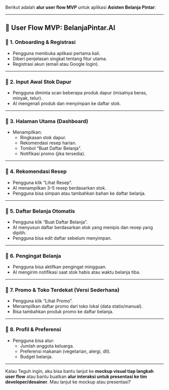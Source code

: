 Berikut adalah **alur user flow MVP** untuk aplikasi **Asisten Belanja Pintar**:

---

## 🧭 **User Flow MVP: BelanjaPintar.AI**

### 🔹 **1. Onboarding & Registrasi**
- Pengguna membuka aplikasi pertama kali.
- Diberi penjelasan singkat tentang fitur utama.
- Registrasi akun (email atau Google login).

---

### 🔹 **2. Input Awal Stok Dapur**
- Pengguna diminta scan beberapa produk dapur (misalnya beras, minyak, telur).
- AI mengenali produk dan menyimpan ke daftar stok.

---

### 🔹 **3. Halaman Utama (Dashboard)**
- Menampilkan:
  - Ringkasan stok dapur.
  - Rekomendasi resep harian.
  - Tombol “Buat Daftar Belanja”.
  - Notifikasi promo (jika tersedia).

---

### 🔹 **4. Rekomendasi Resep**
- Pengguna klik “Lihat Resep”.
- AI menampilkan 3–5 resep berdasarkan stok.
- Pengguna bisa simpan atau tambahkan bahan ke daftar belanja.

---

### 🔹 **5. Daftar Belanja Otomatis**
- Pengguna klik “Buat Daftar Belanja”.
- AI menyusun daftar berdasarkan stok yang menipis dan resep yang dipilih.
- Pengguna bisa edit daftar sebelum menyimpan.

---

### 🔹 **6. Pengingat Belanja**
- Pengguna bisa aktifkan pengingat mingguan.
- AI mengirim notifikasi saat stok habis atau waktu belanja tiba.

---

### 🔹 **7. Promo & Toko Terdekat (Versi Sederhana)**
- Pengguna klik “Lihat Promo”.
- Menampilkan daftar promo dari toko lokal (data statis/manual).
- Bisa tambahkan produk promo ke daftar belanja.

---

### 🔹 **8. Profil & Preferensi**
- Pengguna bisa atur:
  - Jumlah anggota keluarga.
  - Preferensi makanan (vegetarian, alergi, dll).
  - Budget belanja.

---

Kalau Teguh ingin, aku bisa bantu lanjut ke **mockup visual tiap langkah user flow** atau bantu buatkan **alur interaksi untuk presentasi ke tim developer/desainer**. Mau lanjut ke mockup atau presentasi?
